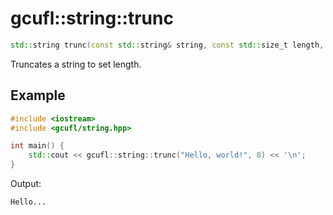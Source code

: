 # gcufl::string::trunc
```cpp
std::string trunc(const std::string& string, const std::size_t length, const std::string& suffix = "...") noexcept;
```
Truncates a string to set length.
## Example
```cpp
#include <iostream>
#include <gcufl/string.hpp>

int main() {
	std::cout << gcufl::string::trunc("Hello, world!", 8) << '\n';
}
```
Output:
```
Hello...
```
